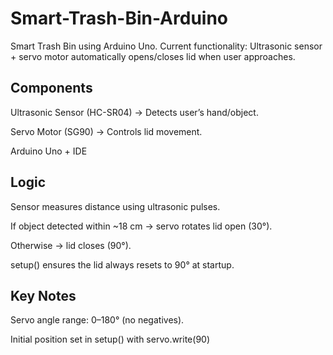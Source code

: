 # Smart-Trash-Bin-Arduino
Smart Trash Bin using Arduino Uno. Current functionality: Ultrasonic sensor + servo motor automatically opens/closes lid when user approaches. 

## Components

Ultrasonic Sensor (HC-SR04) → Detects user’s hand/object.

Servo Motor (SG90) → Controls lid movement.

Arduino Uno + IDE

## Logic

Sensor measures distance using ultrasonic pulses.

If object detected within ~18 cm → servo rotates lid open (30°).

Otherwise → lid closes (90°).

setup() ensures the lid always resets to 90° at startup.

## Key Notes

Servo angle range: 0–180° (no negatives).

Initial position set in setup() with servo.write(90)
